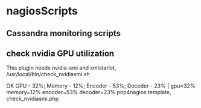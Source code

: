 # nagiosScripts
## Cassandra monitoring scripts

## check nvidia GPU utilization
This plugin needs nvidia-smi and xmlstarlet,
/usr/local/bin/check_nvidiasmi.sh

OK GPU - 32%; Memory - 12%; Encoder - 53%; Decoder - 23% | gpu=32% memory=12% encoder=53% decoder=23%
pnp4nagios template,
check_nvidiasmi.php
